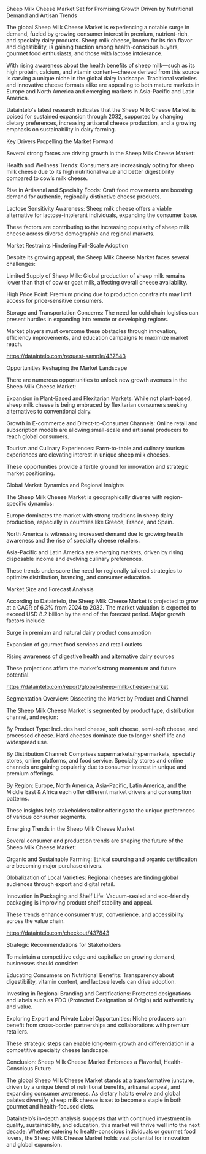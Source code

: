 Sheep Milk Cheese Market Set for Promising Growth Driven by Nutritional Demand and Artisan Trends

The global Sheep Milk Cheese Market is experiencing a notable surge in demand, fueled by growing consumer interest in premium, nutrient-rich, and specialty dairy products. Sheep milk cheese, known for its rich flavor and digestibility, is gaining traction among health-conscious buyers, gourmet food enthusiasts, and those with lactose intolerance.

With rising awareness about the health benefits of sheep milk—such as its high protein, calcium, and vitamin content—cheese derived from this source is carving a unique niche in the global dairy landscape. Traditional varieties and innovative cheese formats alike are appealing to both mature markets in Europe and North America and emerging markets in Asia-Pacific and Latin America.

Dataintelo's latest research indicates that the Sheep Milk Cheese Market is poised for sustained expansion through 2032, supported by changing dietary preferences, increasing artisanal cheese production, and a growing emphasis on sustainability in dairy farming.

Key Drivers Propelling the Market Forward

Several strong forces are driving growth in the Sheep Milk Cheese Market:

Health and Wellness Trends: Consumers are increasingly opting for sheep milk cheese due to its high nutritional value and better digestibility compared to cow’s milk cheese.

Rise in Artisanal and Specialty Foods: Craft food movements are boosting demand for authentic, regionally distinctive cheese products.

Lactose Sensitivity Awareness: Sheep milk cheese offers a viable alternative for lactose-intolerant individuals, expanding the consumer base.

These factors are contributing to the increasing popularity of sheep milk cheese across diverse demographic and regional markets.

Market Restraints Hindering Full-Scale Adoption

Despite its growing appeal, the Sheep Milk Cheese Market faces several challenges:

Limited Supply of Sheep Milk: Global production of sheep milk remains lower than that of cow or goat milk, affecting overall cheese availability.

High Price Point: Premium pricing due to production constraints may limit access for price-sensitive consumers.

Storage and Transportation Concerns: The need for cold chain logistics can present hurdles in expanding into remote or developing regions.

Market players must overcome these obstacles through innovation, efficiency improvements, and education campaigns to maximize market reach.

https://dataintelo.com/request-sample/437843

Opportunities Reshaping the Market Landscape

There are numerous opportunities to unlock new growth avenues in the Sheep Milk Cheese Market:

Expansion in Plant-Based and Flexitarian Markets: While not plant-based, sheep milk cheese is being embraced by flexitarian consumers seeking alternatives to conventional dairy.

Growth in E-commerce and Direct-to-Consumer Channels: Online retail and subscription models are allowing small-scale and artisanal producers to reach global consumers.

Tourism and Culinary Experiences: Farm-to-table and culinary tourism experiences are elevating interest in unique sheep milk cheeses.

These opportunities provide a fertile ground for innovation and strategic market positioning.

Global Market Dynamics and Regional Insights

The Sheep Milk Cheese Market is geographically diverse with region-specific dynamics:

Europe dominates the market with strong traditions in sheep dairy production, especially in countries like Greece, France, and Spain.

North America is witnessing increased demand due to growing health awareness and the rise of specialty cheese retailers.

Asia-Pacific and Latin America are emerging markets, driven by rising disposable income and evolving culinary preferences.

These trends underscore the need for regionally tailored strategies to optimize distribution, branding, and consumer education.

Market Size and Forecast Analysis

According to Dataintelo, the Sheep Milk Cheese Market is projected to grow at a CAGR of 6.3% from 2024 to 2032. The market valuation is expected to exceed USD 8.2 billion by the end of the forecast period. Major growth factors include:

Surge in premium and natural dairy product consumption

Expansion of gourmet food services and retail outlets

Rising awareness of digestive health and alternative dairy sources

These projections affirm the market’s strong momentum and future potential.

https://dataintelo.com/report/global-sheep-milk-cheese-market

Segmentation Overview: Dissecting the Market by Product and Channel

The Sheep Milk Cheese Market is segmented by product type, distribution channel, and region:

By Product Type: Includes hard cheese, soft cheese, semi-soft cheese, and processed cheese. Hard cheeses dominate due to longer shelf life and widespread use.

By Distribution Channel: Comprises supermarkets/hypermarkets, specialty stores, online platforms, and food service. Specialty stores and online channels are gaining popularity due to consumer interest in unique and premium offerings.

By Region: Europe, North America, Asia-Pacific, Latin America, and the Middle East & Africa each offer different market drivers and consumption patterns.

These insights help stakeholders tailor offerings to the unique preferences of various consumer segments.

Emerging Trends in the Sheep Milk Cheese Market

Several consumer and production trends are shaping the future of the Sheep Milk Cheese Market:

Organic and Sustainable Farming: Ethical sourcing and organic certification are becoming major purchase drivers.

Globalization of Local Varieties: Regional cheeses are finding global audiences through export and digital retail.

Innovation in Packaging and Shelf Life: Vacuum-sealed and eco-friendly packaging is improving product shelf stability and appeal.

These trends enhance consumer trust, convenience, and accessibility across the value chain.

https://dataintelo.com/checkout/437843

Strategic Recommendations for Stakeholders

To maintain a competitive edge and capitalize on growing demand, businesses should consider:

Educating Consumers on Nutritional Benefits: Transparency about digestibility, vitamin content, and lactose levels can drive adoption.

Investing in Regional Branding and Certifications: Protected designations and labels such as PDO (Protected Designation of Origin) add authenticity and value.

Exploring Export and Private Label Opportunities: Niche producers can benefit from cross-border partnerships and collaborations with premium retailers.

These strategic steps can enable long-term growth and differentiation in a competitive specialty cheese landscape.

Conclusion: Sheep Milk Cheese Market Embraces a Flavorful, Health-Conscious Future

The global Sheep Milk Cheese Market stands at a transformative juncture, driven by a unique blend of nutritional benefits, artisanal appeal, and expanding consumer awareness. As dietary habits evolve and global palates diversify, sheep milk cheese is set to become a staple in both gourmet and health-focused diets.

Dataintelo’s in-depth analysis suggests that with continued investment in quality, sustainability, and education, this market will thrive well into the next decade. Whether catering to health-conscious individuals or gourmet food lovers, the Sheep Milk Cheese Market holds vast potential for innovation and global expansion.
